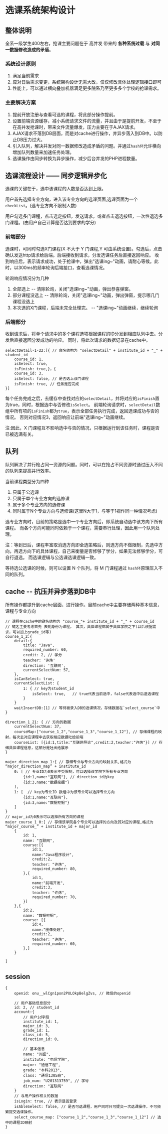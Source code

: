 # 选课系统架构设计
## 整体说明
全系一级学生400左右，抢课主要问题在于 高并发 带来的 **各种系统过载** 与 **对同一数据修改造成的矛盾**。
### 系统设计原则
1. 满足当前需求
2. 应对日后需求变更，系统架构设计无需大改，仅仅修改具体处理逻辑接口即可
3. 性能上，可以通过横向叠加机器满足更多院系乃至更多多个学校的抢课需求。
### 主要解决方案
1. 提前开放注册与查看可选的课程，将此部分操作提前。
2. 设置前端资源缓存，减小系统请求文件的流量，并且由于是提前开发，不至于在高并发抢课时，带来文件流量爆发，压力主要在于AJAX请求。
3. AJAX请求不落到DB层面，而是对cache进行操作，并异步落入到DB中。以防止DB压力过大。
4. 引入队列，解决并发对同一数据修改造成矛盾的问题。并通过`hash环`允许横向增加队列数量来加速任务处理。
5. 选课操作由同步转换为异步操作，减少后台并发的PHP进程数量。

## 选课流程设计 —— 同步逻辑异步化

选课的关键在于，选中该课程的人数是否达到上限。

用户首先选择专业方向，进入该专业方向的选课页面,选课页面为一个 `checkList`。(选专业方向不限制人数)

用户勾选多门课程，点击选定按钮，发送请求。或者点击退选按钮，一次性退选多门课程。(由用户自己计算是否达到要求的学分)

### 前端部分
选课时，可同时勾选X门课程(X 不大于 Y 门课程,Y 可由系统设置)。勾选后，点击确认发送http请求给后端。后端接收到请求，分发选课任务后直接返回响应。
收到响应后，表示请求成功，处于抢课中，弹出"选课ing~"动画，请耐心等候。此时，以300ms的频率轮询后端接口，查看选课情况。

轮询响应情况分为几种
1. 全部选上 -- 清除轮询，关闭"选课ing~"动画，弹出恭喜弹窗。
2. 部分课程没选上 -- 清除轮询，关闭"选课ing~"动画，弹出弹窗，提示哪几门课程没选上
3. 本次选的X门课程，后端未完全处理完。 -- "选课ing~"动画继续，继续轮询

### 后端部分
收到请求后，将单个请求中的多个课程选项根据课程的ID分发到相应队列中去。分发后直接返回分发成功的响应。
同时，将此次请求的数据记录在cache中。
```
selectDetail-1-22:[{ // 命名结构为 "selectDetail" + institute_id + "_" + student_id  
    course_id: 1, 
    isSelect: true,
    isFinish: true,}，{
    course_id: 3,
    isSelect: false, // 是否选上该门课程
    isFinish: true, // 任务是否完成
}]
```
每个任务完成之后，去缓存中查找对应的`selectDetail`，并将对应的`isFinish`置为true，同时，根据选中与否修改`isSelect`。
前端轮询请求时，`selectDetail`数组中所有项的`isFinish`都为`true`，表示全部任务执行完成，返回选课成功与否的情况。
否则对应情况3，返回响应让前端"选课ing~"动画继续。

注:因此，X 门课程互不影响选中与否的情况，只根据运行到该任务时，课程是否已被选满有关。

## 队列
队列解决了并行枪占同一资源的问题。同时，可以在抢占不同资源时通过压入不同的队列来提高并行效率。

当前课程类型分为四种
1. 只属于公选课
2. 只属于单个专业方向的选修课
3. 属于多个专业方向的选修课
4. 同时属于N个专业方向与选修课(这里N大于1，与等于1视作同一种情况考虑)

选专业方向时，目前的策略是选中一个专业方向后，即系统自动选中该方向下所有课程。
而各个方向可能同时依赖于一个课程，需要串行处理，因此用一个队列处理。

注：等到日后，课程丰富取消选方向即全选策略后，则选方向不做限制，先选中方向，再选方向下的具体课程，自己来衡量是否修够了学分，如果无法修够学分，可自行退选。
而选课逻辑与公选课选课逻辑一致。

等待选公选课的时候，则可以设置 N 个队列，将 M 门课程通过 `hash环`原理压入不同的队列。

## cache -- 抗压并异步落到DB中
所有操作都提升到cache层面，进行操作。目前cache中主要存储两种基本信息，课程与专业方向

```
// 课程在cache中的键名结构为 "course_"+ institute_id + "_" + course_id  
// 键名主要考虑首先 表明身份为课程， 其次，具体课程都属于具体学院之下(以后根据需求，可以加上grade_id等)
course_1_2:{
    detail:{
        title: "Java",
        required_number: 60,
        credit: 2, // 学分
        teacher: '许炜'
        direction: '互联网',   
        currentSelectNum: 57,     
    },
    isCanSelect: true, 
    currentSelectList: {
        1: { // key为student_id
            isSelect: true,   // true代表当前选中，false代表选中后退选课程            
        } 
    }
    waitInsertDB:[1] // 等待被录入DB的选课情况，存储数据在`select_course`中
}

direction_1_21: { // 方向的数据
    currentSelectNum: 37,
    courseMap:["course_1_2","course_1_3","course_1_12"], // 存储课程的映射，每次去对应课程中去获取相应数据吐给前端
    courseList: [{id:1,title:"互联网导论",credit:2,teacher:"许炜"}] // 存储具体课程信息，这部分是吐出给展示
}

major_direction_map_1:{ // 存储专业与专业方向的映射关系,格式为 “major_direction_map” + institute_id
    0: [ // 专业ID为0表示不受限制，可以选择该学院下所有专业方向
        {id:1,name:"互联网"}, // direction_id为key
        {id:3,name:"数据挖掘"}
    ],
    1: [  // key为专业ID 数组中为该专业可以选择专业方向
        {id:1,name:"互联网"}, 
        {id:3,name:"数据挖掘"}  
    ]
}
// major_id为0表示可以选择所有方向的课程
major_course_1_0:[ // 存储该学院各个专业可以选择的方向及其对应的课程,格式为 “major_course_” + institute_id + major_id
    {
        id: 1,
        name: "互联网",
        course:[{
            id:1,
            name:"Java程序设计",
            credit:2,
            teacher: "许炜",
            required_number: 80,
        },{
            id:1,
            name:"前端开发",
            credit:3,
            teacher: "许炜",
            required_number: 70,
        }]
    },{
        id:2,
        name: "数据挖掘",
        course: [{
            id:4,
            name:"图像处理",
            credit:2,
            teacher: "许炜",
            required_number: 60,
        },]
    }

]
```

## session
```
{
    openid: onu__wlCgn1pon2PULOkpBelgZvs, // 微信的openid

    // 用户基础信息部分
    id: 2, // student_id
    account:{
        // 用户id字段
        institute_id: 1,
        major_id: 3,
        grade_id: 1,
        class_id: 5,
        direction_id: 0,

        // 基本信息
        name: "刘盛",
        institute: "电信学院",
        major: "通信工程",
        grade: "本科2013",
        class: "通信1305班",
        job_num: "U201313759", // 学号
        direction: "互联网"
    }
    // 与用户操作相关的数据
    isLogin: true, // 表示是否登录
    isAbleSelect: false, // 是否可选课程，用户同时只可提交一次选课操作，不可频繁提交选课操作。
    select_course_map: ["course_1_2","course_1_3","course_1_12"] // 选中的课程ID映射
}

```